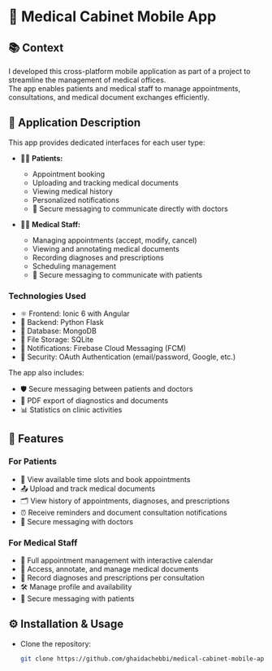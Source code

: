 # 🏥 Medical Cabinet Mobile App

## 📚 Context

I developed this cross-platform mobile application as part of a project to streamline the management of medical offices.  
The app enables patients and medical staff to manage appointments, consultations, and medical document exchanges efficiently.

## 📱 Application Description

This app provides dedicated interfaces for each user type:

- 👩‍⚕️ **Patients:**  
  - Appointment booking  
  - Uploading and tracking medical documents  
  - Viewing medical history  
  - Personalized notifications  
  - 💬 Secure messaging to communicate directly with doctors  

- 👨‍⚕️ **Medical Staff:**  
  - Managing appointments (accept, modify, cancel)  
  - Viewing and annotating medical documents  
  - Recording diagnoses and prescriptions  
  - Scheduling management  
  - 💬 Secure messaging to communicate with patients  

### Technologies Used

- ⚛️ Frontend: Ionic 6 with Angular  
- 🐍 Backend: Python Flask  
- 🍃 Database: MongoDB  
- 💾 File Storage: SQLite  
- 🔔 Notifications: Firebase Cloud Messaging (FCM)  
- 🔐 Security: OAuth Authentication (email/password, Google, etc.)  

The app also includes:  
- 🛡️ Secure messaging between patients and doctors  
- 📄 PDF export of diagnostics and documents  
- 📊 Statistics on clinic activities  

## 🚀 Features

### For Patients

- 📅 View available time slots and book appointments  
- 📤 Upload and track medical documents  
- 🗂️ View history of appointments, diagnoses, and prescriptions  
- ⏰ Receive reminders and document consultation notifications  
- 💬 Secure messaging with doctors  

### For Medical Staff

- 📆 Full appointment management with interactive calendar  
- 📝 Access, annotate, and manage medical documents  
- 💊 Record diagnoses and prescriptions per consultation  
- 🛠️ Manage profile and availability  
- 💬 Secure messaging with patients  

## ⚙️ Installation & Usage

- Clone the repository:  
  ```bash
  git clone https://github.com/ghaidachebbi/medical-cabinet-mobile-app.git

